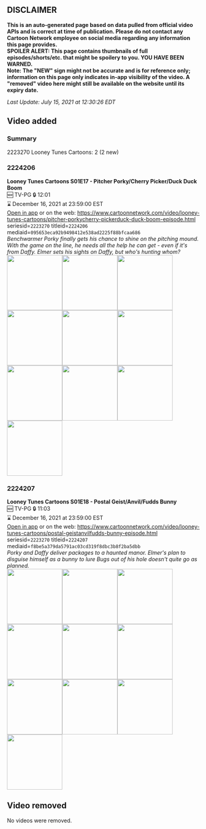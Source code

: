 ## DISCLAIMER
**This is an auto-generated page based on data pulled from official video APIs and is correct at time of publication. Please do not contact any Cartoon Network employee on social media regarding any information this page provides.**  
**SPOILER ALERT: This page contains thumbnails of full episodes/shorts/etc. that might be spoilery to you. YOU HAVE BEEN WARNED.**  
**Note: The "NEW" sign might not be accurate and is for reference only; information on this page only indicates in-app visibility of the video. A "removed" video here might still be available on the website until its expiry date.**  

_Last Update: July 15, 2021 at 12:30:26 EDT_
## Video added
### Summary
2223270 Looney Tunes Cartoons: 2 (2 new)  
### 2224206
**Looney Tunes Cartoons S01E17 - Pitcher Porky/Cherry Picker/Duck Duck Boom**  
🆕 TV-PG 🔒 12:01  
⌛ December 16, 2021 at 23:59:00 EST  
[Open in app](https://cnvideo.sercomkc.org/redirector.html?type=cnapp&seriesid=2223270&titleid=2224206&mediaid=095653eca92b9498412e538ad2225f88bfcaa686) or on the web: https://www.cartoonnetwork.com/video/looney-tunes-cartoons/pitcher-porkycherry-pickerduck-duck-boom-episode.html  
seriesid=`2223270` titleid=`2224206` mediaid=`095653eca92b9498412e538ad2225f88bfcaa686`  
_Benchwarmer Porky finally gets his chance to shine on the pitching mound. With the game on the line, he needs all the help he can get - even if it's from Daffy. Elmer sets his sights on Daffy, but who's hunting whom?_  
<a href="https://s3.amazonaws.com/cartoonorchestrator/2224206_001_1280x720.jpg"><img src="https://s3.amazonaws.com/cartoonorchestrator/2224206_001_640x360.jpg" height="144px" /></a><a href="https://s3.amazonaws.com/cartoonorchestrator/2224206_002_1280x720.jpg"><img src="https://s3.amazonaws.com/cartoonorchestrator/2224206_002_640x360.jpg" height="144px" /></a><a href="https://s3.amazonaws.com/cartoonorchestrator/2224206_003_1280x720.jpg"><img src="https://s3.amazonaws.com/cartoonorchestrator/2224206_003_640x360.jpg" height="144px" /></a><a href="https://s3.amazonaws.com/cartoonorchestrator/2224206_004_1280x720.jpg"><img src="https://s3.amazonaws.com/cartoonorchestrator/2224206_004_640x360.jpg" height="144px" /></a><a href="https://s3.amazonaws.com/cartoonorchestrator/2224206_005_1280x720.jpg"><img src="https://s3.amazonaws.com/cartoonorchestrator/2224206_005_640x360.jpg" height="144px" /></a><a href="https://s3.amazonaws.com/cartoonorchestrator/2224206_006_1280x720.jpg"><img src="https://s3.amazonaws.com/cartoonorchestrator/2224206_006_640x360.jpg" height="144px" /></a><a href="https://s3.amazonaws.com/cartoonorchestrator/2224206_007_1280x720.jpg"><img src="https://s3.amazonaws.com/cartoonorchestrator/2224206_007_640x360.jpg" height="144px" /></a><a href="https://s3.amazonaws.com/cartoonorchestrator/2224206_008_1280x720.jpg"><img src="https://s3.amazonaws.com/cartoonorchestrator/2224206_008_640x360.jpg" height="144px" /></a><a href="https://s3.amazonaws.com/cartoonorchestrator/2224206_009_1280x720.jpg"><img src="https://s3.amazonaws.com/cartoonorchestrator/2224206_009_640x360.jpg" height="144px" /></a><a href="https://s3.amazonaws.com/cartoonorchestrator/2224206_010_1280x720.jpg"><img src="https://s3.amazonaws.com/cartoonorchestrator/2224206_010_640x360.jpg" height="144px" /></a>
### 2224207
**Looney Tunes Cartoons S01E18 - Postal Geist/Anvil/Fudds Bunny**  
🆕 TV-PG 🔒 11:03  
⌛ December 16, 2021 at 23:59:00 EST  
[Open in app](https://cnvideo.sercomkc.org/redirector.html?type=cnapp&seriesid=2223270&titleid=2224207&mediaid=f8be5a379da5791ac03cd319f8dbc3b8f2ba5dbb) or on the web: https://www.cartoonnetwork.com/video/looney-tunes-cartoons/postal-geistanvilfudds-bunny-episode.html  
seriesid=`2223270` titleid=`2224207` mediaid=`f8be5a379da5791ac03cd319f8dbc3b8f2ba5dbb`  
_Porky and Daffy deliver packages to a haunted manor. Elmer's plan to disguise himself as a bunny to lure Bugs out of his hole doesn't quite go as planned._  
<a href="https://s3.amazonaws.com/cartoonorchestrator/2224207_001_1280x720.jpg"><img src="https://s3.amazonaws.com/cartoonorchestrator/2224207_001_640x360.jpg" height="144px" /></a><a href="https://s3.amazonaws.com/cartoonorchestrator/2224207_002_1280x720.jpg"><img src="https://s3.amazonaws.com/cartoonorchestrator/2224207_002_640x360.jpg" height="144px" /></a><a href="https://s3.amazonaws.com/cartoonorchestrator/2224207_003_1280x720.jpg"><img src="https://s3.amazonaws.com/cartoonorchestrator/2224207_003_640x360.jpg" height="144px" /></a><a href="https://s3.amazonaws.com/cartoonorchestrator/2224207_004_1280x720.jpg"><img src="https://s3.amazonaws.com/cartoonorchestrator/2224207_004_640x360.jpg" height="144px" /></a><a href="https://s3.amazonaws.com/cartoonorchestrator/2224207_005_1280x720.jpg"><img src="https://s3.amazonaws.com/cartoonorchestrator/2224207_005_640x360.jpg" height="144px" /></a><a href="https://s3.amazonaws.com/cartoonorchestrator/2224207_006_1280x720.jpg"><img src="https://s3.amazonaws.com/cartoonorchestrator/2224207_006_640x360.jpg" height="144px" /></a><a href="https://s3.amazonaws.com/cartoonorchestrator/2224207_007_1280x720.jpg"><img src="https://s3.amazonaws.com/cartoonorchestrator/2224207_007_640x360.jpg" height="144px" /></a><a href="https://s3.amazonaws.com/cartoonorchestrator/2224207_008_1280x720.jpg"><img src="https://s3.amazonaws.com/cartoonorchestrator/2224207_008_640x360.jpg" height="144px" /></a><a href="https://s3.amazonaws.com/cartoonorchestrator/2224207_009_1280x720.jpg"><img src="https://s3.amazonaws.com/cartoonorchestrator/2224207_009_640x360.jpg" height="144px" /></a><a href="https://s3.amazonaws.com/cartoonorchestrator/2224207_010_1280x720.jpg"><img src="https://s3.amazonaws.com/cartoonorchestrator/2224207_010_640x360.jpg" height="144px" /></a>
## Video removed
No videos were removed.  
